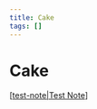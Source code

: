 ```yaml
---
title: Cake
tags: []
---
```


# Cake

[[test-note|Test Note]]

[//begin]: # "Autogenerated link references for markdown compatibility"
[test-note|Test Note]: ../notes/test-note "Test Note"
[//end]: # "Autogenerated link references"